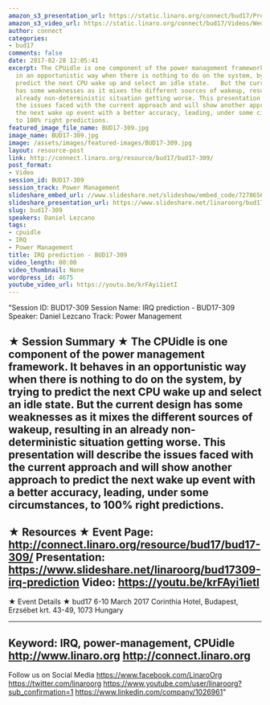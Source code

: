 ```yaml
---
amazon_s3_presentation_url: https://static.linaro.org/connect/bud17/Presentations/BUD17-309%20-%20IRQ%20Next%20prediction.pdf
amazon_s3_video_url: https://static.linaro.org/connect/bud17/Videos/Wednesday/Bud17-309%20IRQ%20Prediction.mp4
author: connect
categories:
- bud17
comments: false
date: 2017-02-28 12:05:41
excerpt: The CPUidle is one component of the power management framework. It behaves
  in an opportunistic way when there is nothing to do on the system, by trying to
  predict the next CPU wake up and select an idle state.   But the current design
  has some weaknesses as it mixes the different sources of wakeup, resulting in an
  already non-deterministic situation getting worse. This presentation will describe
  the issues faced with the current approach and will show another approach to predict
  the next wake up event with a better accuracy, leading, under some circumstances,
  to 100% right predictions.
featured_image_file_name: BUD17-309.jpg
image_name: BUD17-309.jpg
image: /assets/images/featured-images/BUD17-309.jpg
layout: resource-post
link: http://connect.linaro.org/resource/bud17/bud17-309/
post_format:
- Video
session_id: BUD17-309
session_track: Power Management
slideshare_embed_url: //www.slideshare.net/slideshow/embed_code/72786568
slideshare_presentation_url: https://www.slideshare.net/linaroorg/bud17309-irq-prediction
slug: bud17-309
speakers: Daniel Lezcano
tags:
- cpuidle
- IRQ
- Power Management
title: IRQ prediction - BUD17-309
video_length: 00:00
video_thumbnail: None
wordpress_id: 4675
youtube_video_url: https://youtu.be/krFAyi1ietI
---
```


"Session ID: BUD17-309
Session Name: IRQ prediction - BUD17-309
Speaker: Daniel Lezcano
Track: Power Management


★ Session Summary ★
The CPUidle is one component of the power management framework. It behaves in an opportunistic way when there is nothing to do on the system, by trying to predict the next CPU wake up and select an idle state.   But the current design has some weaknesses as it mixes the different sources of wakeup, resulting in an already non-deterministic situation getting worse. This presentation will describe the issues faced with the current approach and will show another approach to predict the next wake up event with a better accuracy, leading, under some circumstances, to 100% right predictions.
---------------------------------------------------
★ Resources ★
Event Page: http://connect.linaro.org/resource/bud17/bud17-309/
Presentation: https://www.slideshare.net/linaroorg/bud17309-irq-prediction
Video: https://youtu.be/krFAyi1ietI
 ---------------------------------------------------

★ Event Details ★
bud17
6-10 March 2017
Corinthia Hotel, Budapest,
Erzsébet krt. 43-49,
1073 Hungary

---------------------------------------------------
Keyword: IRQ, power-management, CPUidle
http://www.linaro.org
http://connect.linaro.org
---------------------------------------------------
Follow us on Social Media
https://www.facebook.com/LinaroOrg
https://twitter.com/linaroorg
https://www.youtube.com/user/linaroorg?sub_confirmation=1
https://www.linkedin.com/company/1026961"